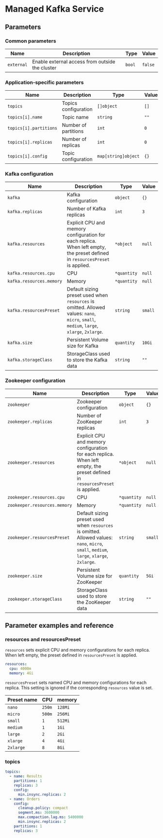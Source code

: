 # Managed Kafka Service

## Parameters

### Common parameters

| Name       | Description                                     | Type   | Value   |
| ---------- | ----------------------------------------------- | ------ | ------- |
| `external` | Enable external access from outside the cluster | `bool` | `false` |


### Application-specific parameters

| Name                   | Description          | Type                | Value |
| ---------------------- | -------------------- | ------------------- | ----- |
| `topics`               | Topics configuration | `[]object`          | `[]`  |
| `topics[i].name`       | Topic name           | `string`            | `""`  |
| `topics[i].partitions` | Number of partitions | `int`               | `0`   |
| `topics[i].replicas`   | Number of replicas   | `int`               | `0`   |
| `topics[i].config`     | Topic configuration  | `map[string]object` | `{}`  |


### Kafka configuration

| Name                     | Description                                                                                                                               | Type        | Value   |
| ------------------------ | ----------------------------------------------------------------------------------------------------------------------------------------- | ----------- | ------- |
| `kafka`                  | Kafka configuration                                                                                                                       | `object`    | `{}`    |
| `kafka.replicas`         | Number of Kafka replicas                                                                                                                  | `int`       | `3`     |
| `kafka.resources`        | Explicit CPU and memory configuration for each replica. When left empty, the preset defined in `resourcesPreset` is applied.              | `*object`   | `null`  |
| `kafka.resources.cpu`    | CPU                                                                                                                                       | `*quantity` | `null`  |
| `kafka.resources.memory` | Memory                                                                                                                                    | `*quantity` | `null`  |
| `kafka.resourcesPreset`  | Default sizing preset used when `resources` is omitted. Allowed values: `nano`, `micro`, `small`, `medium`, `large`, `xlarge`, `2xlarge`. | `string`    | `small` |
| `kafka.size`             | Persistent Volume size for Kafka                                                                                                          | `quantity`  | `10Gi`  |
| `kafka.storageClass`     | StorageClass used to store the Kafka data                                                                                                 | `string`    | `""`    |


### Zookeeper configuration

| Name                         | Description                                                                                                                               | Type        | Value   |
| ---------------------------- | ----------------------------------------------------------------------------------------------------------------------------------------- | ----------- | ------- |
| `zookeeper`                  | Zookeeper configuration                                                                                                                   | `object`    | `{}`    |
| `zookeeper.replicas`         | Number of ZooKeeper replicas                                                                                                              | `int`       | `3`     |
| `zookeeper.resources`        | Explicit CPU and memory configuration for each replica. When left empty, the preset defined in `resourcesPreset` is applied.              | `*object`   | `null`  |
| `zookeeper.resources.cpu`    | CPU                                                                                                                                       | `*quantity` | `null`  |
| `zookeeper.resources.memory` | Memory                                                                                                                                    | `*quantity` | `null`  |
| `zookeeper.resourcesPreset`  | Default sizing preset used when `resources` is omitted. Allowed values: `nano`, `micro`, `small`, `medium`, `large`, `xlarge`, `2xlarge`. | `string`    | `small` |
| `zookeeper.size`             | Persistent Volume size for ZooKeeper                                                                                                      | `quantity`  | `5Gi`   |
| `zookeeper.storageClass`     | StorageClass used to store the ZooKeeper data                                                                                             | `string`    | `""`    |


## Parameter examples and reference

### resources and resourcesPreset

`resources` sets explicit CPU and memory configurations for each replica.
When left empty, the preset defined in `resourcesPreset` is applied.

```yaml
resources:
  cpu: 4000m
  memory: 4Gi
```

`resourcesPreset` sets named CPU and memory configurations for each replica.
This setting is ignored if the corresponding `resources` value is set.

| Preset name | CPU    | memory  |
|-------------|--------|---------|
| `nano`      | `250m` | `128Mi` |
| `micro`     | `500m` | `256Mi` |
| `small`     | `1`    | `512Mi` |
| `medium`    | `1`    | `1Gi`   |
| `large`     | `2`    | `2Gi`   |
| `xlarge`    | `4`    | `4Gi`   |
| `2xlarge`   | `8`    | `8Gi`   |

### topics

```yaml
topics:
  - name: Results
    partitions: 1
    replicas: 3
    config:
      min.insync.replicas: 2
  - name: Orders
    config:
      cleanup.policy: compact
      segment.ms: 3600000
      max.compaction.lag.ms: 5400000
      min.insync.replicas: 2
    partitions: 1
    replicas: 3
```
